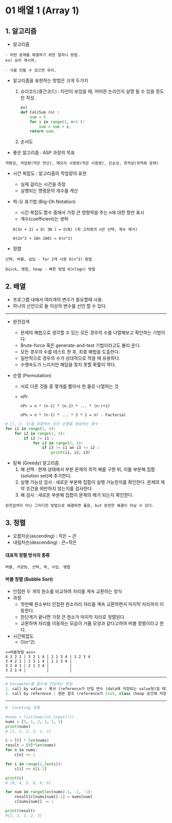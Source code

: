 # 01 배열 1 (Array 1)

## 1. 알고리즘

* 알고리즘

```
- 어떤 문제를 해결하기 위한 절차나 방법.
ex) 요리 레시피.

- 식을 만들 수 있으면 유리.
```



* 알고리즘을 표현하는 방법은 크게 두가지

  1. 슈더코드(중간코드) : 타인이 보았을 때, 어떠한 논리인지 설명 될 수 있을 정도만 작성.

     ```python
     ex)
     def CalcSum (n) :
         sum = 0
         for i in range(1, n+1 ):
             sum = sum + i;
         return sum;
     ```

  2. 순서도



* 좋은 알고리즘 : ASP 과정의 목표

```
적확성, 작업량(적은 연산), 메모리 사용량(적은 사용량), 단순성, 최적성(최적화 문제)
```



* 시간 복잡도 : 알고리즘의 작업량의 표현
  * 실제 걸리는 시간을 측정
  * 실행되는 명령문의 개수를 계산



* 빅-오 표기법 (Big-Oh Notation)

  * 시간 복잡도 함수 중에서 가장 큰 영향력을 주는 n에 대한 항만 표시
  * 계수(coefficient)는 생략

  ```
  O(3n + 2) = O( 3N ) = O(N) (최 고차항의 n만 선택, 계수 제거)
  ```

  ```
  O(2n^2 + 10n 100) = O(n^2)
  ```

  

* 정렬

```
선택, 버블, 삽입 - for 2개 사용 O(n^2) 방법
```

```
Quick, 병합, heap - 빠른 방법 O(nlogn) 방법
```



## 2. 배열

* 프로그램 내에서 여러개의 변수가 필요할때 사용.
* 하나의 선언으로 둘 이상의 변수를 선언 할 수 있다.

-------------------------------------------



* 완전검색
  * 문제의 해법으로 생각할 수 있는 모든 경우의 수를 나열해보고 확인하는 기법이다.
  * Brute-force 혹은 generate-and-test 기법이라고도 불리 운다.
  * 모든 경우의 수를 테스트 한 후, 최종 해법을 도출한다.
  * 일반적으로 경우의 수가 상대적으로 작을 때 유용하다.
  * 수행속도가 느리지만 해답을 찾지 못할 확률이 작다.



* 순열 (Permutation)

  * 서로 다른 것들 중 몇개를 뽑아서 한 줄로 나열하는 것

  * nPr

    ```
    nPr = n * (n-1) * (n-2) * ... * (n-r+1)
    ```

    ```
    nPn = n * (n-1) * ... * 2 * 1 = n! - Factorial
    ```

```python
# {1, 2, 3}을 포함하는 모든 순열을 생성하는 함수
for i1 in range(1, 4):
    for i2 in range(1, 4):
        if i2 != i1 :
            for i3 in range(1, 4):
                if i3 != i1 an i3 != i2 :
                    print(i1, i2, i3)
```



* 탐욕 (Greedy) 알고리즘
  1. 해 선택 : 현재 상태에서 부분 문제의 최적 해를 구한 뒤, 이를 부분해 집합 (solution set)에 추가한다.
  2.  실행 가능성 검사 : 새로운 부분해 집합이 실행 가능한지를 확인한다. 문제의 제약 조건을 위반하지 않는지를 검사한다.
  3. 해 검사 : 새로운 부분해 집합이 문제의 해가 되는지 확인한다.

```
완전검색이 아닌 그리디한 방법으로 해결하면 좋음, but 완전한 해결이 아닐 수 있다.
```



## 3. 정렬

* 오름차순(ascending) : 작은 ~ 큰 
* 내림차순(descending) : 큰~작은



#### 대표적 정렬 방식의 종류

```
버블, 카운팅, 선택, 퀵, 사입. 병합
```



#### 버블 정렬 (Bubble Sort)

* 인접한 두 개의 원소를 비교하여 자리를 계속 교환하는 방식
* 과정
  * 첫번째 원소부터 인접한 원소끼리 자리를 계속 교환하면서 마지막 자리까지 이동한다.
  * 한단계가 끝나면 가장 큰 원소가 마지막 자리로 정렬된다.
  * 교환하며 자리를 이동하는 모습이 거품 모양과 같다고하여 버블 정렬이라고 한다.
* 시간복잡도
  *  O(n^2)



```
<<버블정렬 ex>>
4 3 2 1	| 3 2 1 4 | 2 1 3 4 | 1 2 3 4
3 4 2 1	| 2 3 1 4 | 1 2 3 4 |
3 2 4 1	| 2 1 3 4 | 		|
3 2 1 4	|         | 		|
```



------------------------------

```python
# Parameter를 함수에 전달하는 방법
1. call by value : 복사 (reference가 단일 변수 (data에 저장되는 value형)일 때)
2. call by reference : 원본 참조 (reference가 list, class (heap 공간에 저장되는 값) 일 때)
```

------------------------





```python
#  Counting 정렬

#nums = list(map(int,input()))
nums = [1, 1, 2, 3, 1, 1]
print(nums)
# [1, 1, 2, 3, 1, 1]

c = [0] * len(nums)
result = [0]*len(nums)
for n in nums:
    c[n] += 1

for i in range(1,len(c)):
    c[i] += c[i-1]

print(c)
# [0, 4, 5, 6, 6, 6]

for num in range(len(nums)-1, -1, -1):
    result[c[nums[num]]-1] = nums[num]
    c[nums[num]] -= 1

print(result)
#[1, 1, 1, 2, 3]
```

